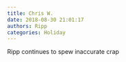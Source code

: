 ```yaml
---
title: Chris W.
date: 2018-08-30 21:01:17
authors: Ripp
categories: Holiday
---
```


 Ripp continues to spew inaccurate crap